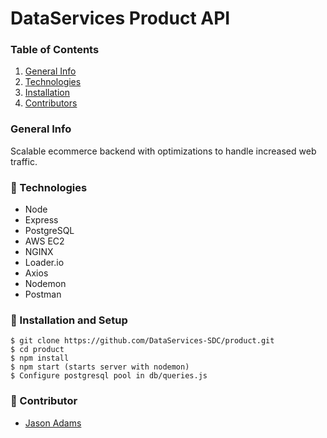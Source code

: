# DataServices Product API

### Table of Contents

1. [General Info](#🌴-General-Info)
2. [Technologies](#🧪-Technologies)
3. [Installation](#🚀-Installation)
4. [Contributors](#🤝-Contributors)

### General Info

Scalable ecommerce backend with optimizations to handle increased web traffic.

### 🧪 Technologies

* Node
* Express
* PostgreSQL
* AWS EC2
* NGINX
* Loader.io
* Axios
* Nodemon
* Postman

### 🚀 Installation and Setup

```
$ git clone https://github.com/DataServices-SDC/product.git 
$ cd product 
$ npm install 
$ npm start (starts server with nodemon) 
$ Configure postgresql pool in db/queries.js
```

### 🤝 Contributor

- [Jason Adams](https://www.linkedin.com/in/jason-adams-b88086146/)


